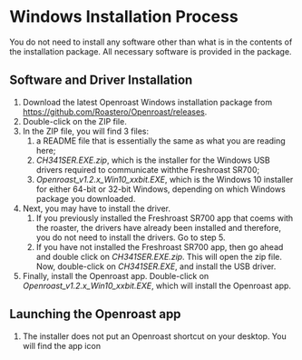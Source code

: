 # Windows Installation Process
You do not need to install any software other than what is in the contents of the installation package.  All necessary software is provided in the package.

## Software and Driver Installation
1. Download the latest Openroast Windows installation package from https://github.com/Roastero/Openroast/releases.
2. Double-click on the ZIP file.
3. In the ZIP file, you will find 3 files:
    1. a README file that is essentially the same as what you are reading here;
    2. *CH341SER.EXE.zip*, which is the installer for the Windows USB drivers required to communicate withthe Freshroast SR700;
    3. *Openroast_v1.2.x_Win10_xxbit.EXE*, which is the Windows 10 installer for either 64-bit or 32-bit Windows, depending on which Windows package you downloaded.
4. Next, you may have to install the driver.
	1. If you previously installed the Freshroast SR700 app that coems with the roaster, the drivers have already been installed and therefore, you do not need to install the drivers. Go to step 5. 
	2. If you have not installed the Freshroast SR700 app, then go ahead and double click on *CH341SER.EXE.zip*.  This will open the zip file.  Now, double-click on *CH341SER.EXE*, and install the USB driver.
5. Finally, install the Openroast app.  Double-click on *Openroast_v1.2.x_Win10_xxbit.EXE*, which will install the Openroast app.

## Launching the Openroast app

1. The installer does not put an Openroast shortcut on your desktop.  You will find the app icon